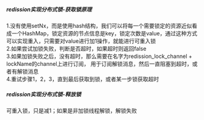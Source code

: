 ##### redission实现分布式锁-获取锁原理
1.没有使用setNx，而是使用hash结构，我们可以将每一个需要锁定的资源近似看成一个HashMap，锁定资源的节点信息是key，锁定次数是value，通过这种方式可以实现重入，只需要对value进行加1操作，就能进行可重入锁  
2.如果尝试加锁失败，判断是否超时，如果超时则返回false  
3.如果加锁失败之后，没有超时，那么需要在名字为redission_lock_channel + lockName的channel上进行订阅，
用于订阅解锁消息，然后一直阻塞到超时，或者有解锁消息  
4.重试步骤1，2，3，直到最后获取到锁，或者某一步锁获取超时  

##### redission实现分布式锁-释放锁
可重入锁，只是减1；如果是非加锁线程解锁，解锁失败

